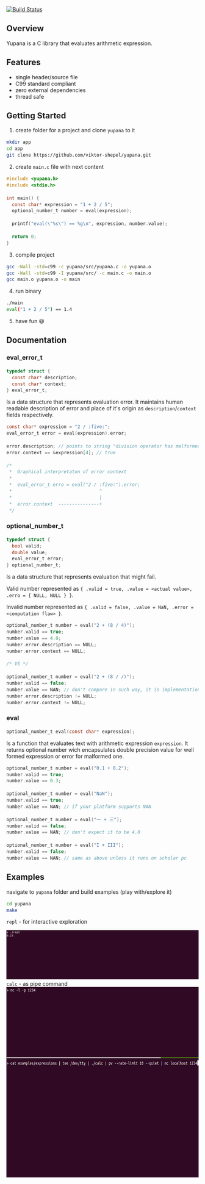 [![Build Status](https://travis-ci.org/viktor-shepel/yupana.svg?branch=master)](https://travis-ci.org/viktor-shepel/yupana)
## Overview
Yupana is a C library that evaluates arithmetic expression.

## Features
* single header/source file
* C99 standard compliant
* zero external dependencies
* thread safe

## Getting Started
1. create folder for a project and clone `yupana` to it
```bash
mkdir app
cd app
git clone https://github.com/viktor-shepel/yupana.git
```
2. create `main.c` file with next content
```c
#include <yupana.h>
#include <stdio.h>

int main() {
  const char* expression = "1 + 2 / 5";
  optional_number_t number = eval(expression);

  printf("eval(\"%s\") == %g\n", expression, number.value);
  
  return 0;
}
```
3. compile project
```bash
gcc -Wall -std=c99 -c yupana/src/yupana.c -o yupana.o
gcc -Wall -std=c99 -I yupana/src/ -c main.c -o main.o
gcc main.o yupana.o -o main
```
4. run binary
```bash
./main
eval("1 + 2 / 5") == 1.4
```
5. have fun :smiley:
## Documentation

### eval_error_t
```c
typedef struct {
  const char* description;
  const char* context;
} eval_error_t;
```
Is a data structure that represents evaluation error. It maintains human readable description of error and place of it's origin as `description`/`context` fields respectively.
```c
const char* expression = "2 / :five:";
eval_error_t error = eval(expression).error;

error.description; // points to string "division operator has malformed arguments"
error.context == &expression[4]; // true

/*
 *  Graphical interpretaton of error context
 *
 *  eval_error_t erro = eval("2 / :five:").error;
 *                                ^
 *                                |
 *  error.context  ---------------+
 */

```
### optional_number_t
```c
typedef struct {
  bool valid;
  double value;
  eval_error_t error;
} optional_number_t;
```
Is a data structure that represents evaluation that might fail.

Valid number represented as `{ .valid = true, .value = <actual value>, .erro = { NULL, NULL } }`.

Invalid number represented as `{ .valid = false, .value = NaN, .error = <computation flaw> }`.
```c
optional_number_t number = eval("2 + (8 / 4)");
number.valid == true;
number.value == 4.0;
number.error.description == NULL;
number.error.context == NULL;

/* VS */

optional_number_t number = eval("2 + (8 / /)");
number.valid == false;
number.value == NAN; // don't compare in such way, it is implementation specific
number.error.description != NULL;
number.error.context != NULL;
```
### eval
```c
optional_number_t eval(const char* expression);
```
Is a function that evaluates text with arithmetic expression `expression`. It returns optional number wich encapsulates double precision value for well formed expression or error for malformed one.
```c
optional_number_t number = eval("0.1 + 0.2");
number.valid == true;
number.value == 0.3;

optional_number_t number = eval("NaN");
number.valid == true;
number.value == NAN; // if your platform supports NAN

optional_number_t number = eval("一 + 三");
number.valid == false;
number.value == NAN; // don't expect it to be 4.0

optional_number_t number = eval("I + III");
number.valid == false;
number.value == NAN; // same as above unless it runs on scholar pc
```
## Examples
navigate to `yupana` folder and build examples (play with/explore it)
```bash
cd yupana
make
```

`repl` - for interactive exploration

![repl](https://raw.githubusercontent.com/viktor-shepel/yupana/master/examples/repl.gif)
`calc` - as pipe command
<img alt="calc" src="https://raw.githubusercontent.com/viktor-shepel/yupana/master/examples/calc.gif" height="500px" width="100%">
